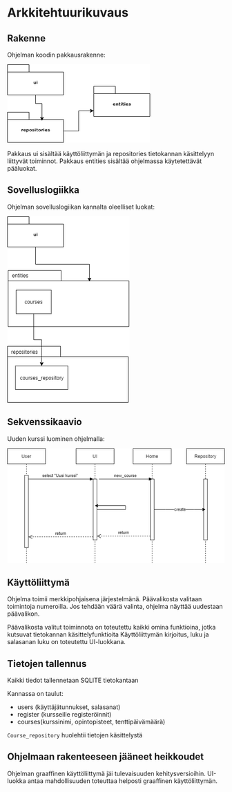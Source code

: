 # Arkkitehtuurikuvaus

## Rakenne

Ohjelman koodin pakkausrakenne:

![Pakkausrakenne](kuvat/pakkaus.png)

Pakkaus ui sisältää käyttöliittymän ja repositories tietokannan käsittelyyn liittyvät toiminnot. Pakkaus entities sisältää ohjelmassa käytetettävät pääluokat.

## Sovelluslogiikka

Ohjelman sovelluslogiikan kannalta oleelliset luokat:

![Pakkausrakenne ja luokat](kuvat/luokat.png)

## Sekvenssikaavio

Uuden kurssi luominen ohjelmalla:

![Sekvenssikaavio](kuvat/sekvenssi.png)

## Käyttöliittymä

Ohjelma toimii merkkipohjaisena järjestelmänä. Päävalikosta valitaan toimintoja numeroilla.
Jos tehdään väärä valinta, ohjelma näyttää uudestaan päävalikon. 

Päävalikosta valitut toiminnota on toteutettu kaikki omina funktioina, jotka kutsuvat tietokannan käsittelyfunktioita
Käyttöliittymän kirjoitus, luku ja salasanan luku on toteutettu UI-luokkana.

## Tietojen tallennus

Kaikki tiedot tallennetaan SQLITE tietokantaan

Kannassa on taulut: 
- users (käyttäjätunnukset, salasanat)
- register (kursseille registeröinnit)
- courses(kurssinimi, opintopisteet, tenttipäivämäärä)

`Course_repository` huolehtii tietojen käsittelystä

## Ohjelmaan rakenteeseen jääneet heikkoudet

Ohjelman graaffinen käyttöliittymä jäi tulevaisuuden kehitysversioihin. UI-luokka antaa mahdollisuuden toteuttaa helposti graaffinen käyttöliittymän.
